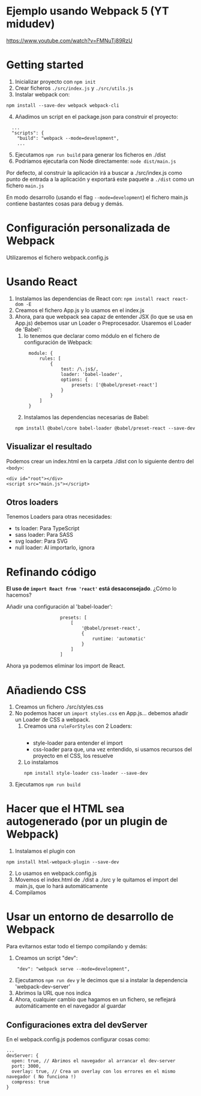 # Ejemplo usando Webpack 5 (YT midudev)
https://www.youtube.com/watch?v=FMNuTj89RzU

# Getting started
1. Inicializar proyecto con `npm init`
2. Crear ficheros `./src/index.js` y `./src/utils.js`
3. Instalar webpack con:
```
npm install --save-dev webpack webpack-cli
```
4. Añadimos un script en el package.json para construir el proyecto:
```
  ...
  "scripts": {
    "build": "webpack --mode=development",
    ...
```
5. Ejecutamos `npm run build` para generar los ficheros en ./dist
6. Podríamos ejecutarla con Node directamente: `node dist/main.js`

Por defecto, al construir la aplicación irá a buscar a ./src/index.js como punto de entrada a la aplicación y exportará
este paquete a `./dist` como un fichero `main.js`

En modo desarrollo (usando el flag `--mode=development`) el fichero main.js contiene bastantes cosas para debug y demás.

# Configuración personalizada de Webpack

Utilizaremos el fichero webpack.config.js

# Usando React
1. Instalamos las dependencias de React con: `npm install react react-dom -E`
2. Creamos el fichero App.js y lo usamos en el index.js
3. Ahora, para que webpack sea capaz de entender JSX (lo que se usa en App.js) debemos usar un Loader o Preprocesador.
Usaremos el Loader de 'Babel':
   1. lo tenemos que declarar como módulo en el fichero de configuración de Webpack:
   ```
        module: {
            rules: [
                {
                    test: /\.js$/,
                    loader: 'babel-loader',
                    options: {
                        presets: ['@babel/preset-react']
                    }
                }
            ]
        }
   ```
   2. Instalamos las dependencias necesarias de Babel:
   ```
   npm install @babel/core babel-loader @babel/preset-react --save-dev
   ```
   
## Visualizar el resultado
Podemos crear un index.html en la carpeta ./dist con lo siguiente dentro del `<body>`:
```
<div id="root"></div>
<script src="main.js"></script>
```   

## Otros loaders
Tenemos Loaders para otras necesidades:
* ts loader: Para TypeScript
* sass loader: Para SASS
* svg loader: Para SVG
* null loader: Al importarlo, ignora


# Refinando código

**El uso de `import React from 'react'` está desaconsejado**. ¿Cómo lo hacemos?

Añadir una configuración al 'babel-loader':
```
                    presets: [
                        [
                            '@babel/preset-react',
                            {
                                runtime: 'automatic'
                            }
                        ]
                    ]
```

Ahora ya podemos eliminar los import de React.

# Añadiendo CSS

1. Creamos un fichero ./src/styles.css
2. No podemos hacer un `import styles.css` en App.js... debemos añadir un Loader de CSS a webpack.
   1. Creamos una `ruleForStyles` con 2 Loaders:
      ```
      ```
      * style-loader para entender el import
      * css-loader para que, una vez entendido, si usamos recursos del proyecto en el CSS, los resuelve
   2. Lo instalamos 
      ```
      npm install style-loader css-loader --save-dev
      ```
3. Ejecutamos `npm run build`


# Hacer que el HTML sea autogenerado (por un plugin de Webpack)

1. Instalamos el plugin con 
```
npm install html-webpack-plugin --save-dev
```
2. Lo usamos en webpack.config.js
3. Movemos el index.html de ./dist a ./src y le quitamos el import del main.js, que lo hará automáticamente
4. Compilamos


# Usar un entorno de desarrollo de Webpack

Para evitarnos estar todo el tiempo compilando y demás:
1. Creamos un script "dev":
```
    "dev": "webpack serve --mode=development",
```
2. Ejecutamos `npm run dev` y le decimos que si a instalar la dependencia 'webpack-dev-server'
3. Abrimos la URL que nos indica
4. Ahora, cualquier cambio que hagamos en un fichero, se reflejará automáticamente en el navegador al guardar

## Configuraciones extra del devServer
En el webpack.config.js podemos configurar cosas como:
```
...
devServer: {
  open: true, // Abrimos el navegador al arrancar el dev-server
  port: 3000,
  overlay: true, // Crea un overlay con los errores en el mismo navegador ( No funciona !)
  compress: true
}
```